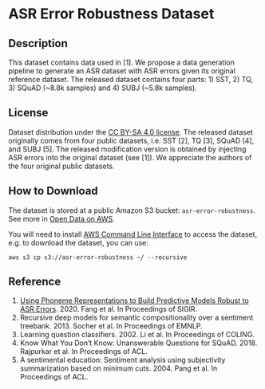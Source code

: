 # ASR Error Robustness Dataset

## Description

This dataset contains data used in [1]. We propose a data generation pipeline to generate an ASR dataset with ASR errors given its original reference dataset. 
The released dataset contains four parts: 1) SST, 2) TQ, 3) SQuAD (~8.8k samples) and 4) SUBJ (~5.8k samples).


## License
Dataset distribution under the [CC BY-SA 4.0 license](https://creativecommons.org/licenses/by-sa/4.0). 
The released dataset originally comes from four public datasets, i.e. SST [2], TQ [3], SQuAD [4], and SUBJ [5]. 
The released modification version is obtained by injecting ASR errors into the original dataset 
(see [1]). 
We appreciate the authors of the four original public datasets.

## How to Download
The dataset is stored at a public Amazon S3 bucket: `asr-error-robustness`. See more in [Open Data on AWS](https://registry.opendata.aws/asr-error-robustness/). 

You will need to install [AWS Command Line Interface](https://aws.amazon.com/cli/) to access the dataset, e.g. to download the dataset, you can use:

```
aws s3 cp s3://asr-error-robustness ~/ --recursive
```

## Reference

1. [Using Phoneme Representations to Build Predictive Models Robust to ASR Errors](https://www.amazon.science/publications/using-phoneme-representations-to-build-predictive-models-robust-to-asr-errors). 2020. Fang et al. In Proceedings of SIGIR.
2. Recursive deep models for semantic compositionality over a sentiment treebank. 2013. Socher et al. In Proceedings of EMNLP. 
3. Learning question classifiers. 2002. Li et al. In Proceedings of COLING.
4. Know What You Don’t Know: Unanswerable Questions for SQuAD. 2018. Rajpurkar et al. In Proceedings of ACL.
5. A sentimental education: Sentiment analysis using subjectivity summarization based on minimum cuts. 2004. Pang et al. In Proceedings of ACL.

